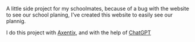 A little side project for my schoolmates, because of a bug with the website to see our school planing, I've created this website to easily see our plannig. 

I do this project with [Axentix](https://useaxentix.com/), and with the help of [ChatGPT](https://openai.com/blog/chatgpt/) 

